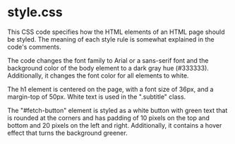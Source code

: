 
# style.css

This CSS code specifies how the HTML elements of an HTML page should be styled. The meaning of each style rule is somewhat explained in the code's comments.

The code changes the font family to Arial or a sans-serif font and the background color of the body element to a dark gray hue (#333333). Additionally, it changes the font color for all elements to white.

The h1 element is centered on the page, with a font size of 36px, and a margin-top of 50px. White text is used in the ".subtitle" class.

The "#fetch-button" element is styled as a white button with green text that is rounded at the corners and has padding of 10 pixels on the top and bottom and 20 pixels on the left and right. Additionally, it contains a hover effect that turns the background greener.





